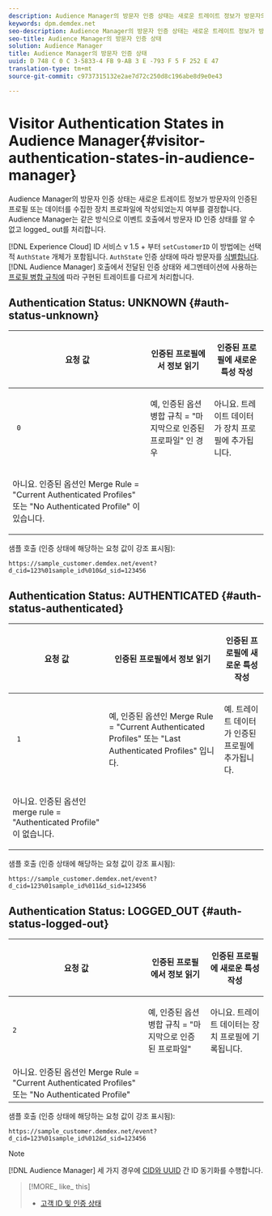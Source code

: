 ```yaml
---
description: Audience Manager의 방문자 인증 상태는 새로운 트레이트 정보가 방문자의 인증된 프로필 또는 데이터를 수집한 장치 프로파일에 작성되었는지 여부를 결정합니다. Audience Manager는 같은 방식으로 이벤트 호출에서 방문자 ID 인증 상태를 알 수 없고 logged_ out를 처리합니다.
keywords: dpm.demdex.net
seo-description: Audience Manager의 방문자 인증 상태는 새로운 트레이트 정보가 방문자의 인증된 프로필 또는 데이터를 수집한 장치 프로파일에 작성되었는지 여부를 결정합니다. Audience Manager는 같은 방식으로 이벤트 호출에서 방문자 ID 인증 상태를 알 수 없고 logged_ out를 처리합니다.
seo-title: Audience Manager의 방문자 인증 상태
solution: Audience Manager
title: Audience Manager의 방문자 인증 상태
uuid: D 748 C 0 C 3-5833-4 FB 9-AB 3 E -793 F 5 F 252 E 47
translation-type: tm+mt
source-git-commit: c9737315132e2ae7d72c250d8c196abe8d9e0e43

---
```



# Visitor Authentication States in Audience Manager{#visitor-authentication-states-in-audience-manager}

Audience Manager의 방문자 인증 상태는 새로운 트레이트 정보가 방문자의 인증된 프로필 또는 데이터를 수집한 장치 프로파일에 작성되었는지 여부를 결정합니다. Audience Manager는 같은 방식으로 이벤트 호출에서 방문자 ID 인증 상태를 알 수 없고 logged_ out를 처리합니다.

[!DNL Experience Cloud] ID 서비스 v 1.5 + 부터 `setCustomerID` 이 방법에는 선택적 `AuthState` 개체가 포함됩니다. `AuthState` 인증 상태에 따라 방문자를 [식별합니다](https://marketing.adobe.com/resources/help/en_US/mcvid/mcvid-authenticated-state.html). [!DNL Audience Manager] 호출에서 전달된 인증 상태와 세그멘테이션에 사용하는 [프로필 병합 규칙에](../features/profile-merge-rules/merge-rules-dashboard.md) 따라 구현된 트레이트를 다르게 처리합니다.

## Authentication Status: UNKNOWN {#auth-status-unknown}

<table id="table_E1EA51533FAE4BBFB338D6F6116BC1F9"> 
 <thead> 
  <tr> 
   <th colname="col1" class="entry"> <p>요청 값 </p> </th> 
   <th colname="col2" class="entry"> <p> <b>인증된 프로필에서</b> 정보 읽기 </p> </th> 
   <th colname="col3" class="entry"> <p> <b>인증된</b> 프로필에 새로운 특성 작성 </p> </th> 
  </tr> 
 </thead>
 <tbody> 
  <tr> 
   <td colname="col1" morerows="1"> <p> <code> 0 </code> </p> </td> 
   <td colname="col2"> <p>예, 인증된 옵션 병합 규칙 = "마지막으로 인증된 프로파일" 인 경우 </p> </td> 
   <td colname="col3" morerows="1"> <p>아니요. 트레이트 데이터가 장치 프로필에 추가됩니다. </p> </td> 
  </tr> 
  <tr> 
   <td colname="col2"> <p>아니요. 인증된 옵션인 Merge Rule = "Current Authenticated Profiles" 또는 "No Authenticated Profile" 이 있습니다. </p> </td> 
  </tr> 
 </tbody> 
</table>

샘플 호출 (인증 상태에 해당하는 요청 값이 강조 표시됨):

`https://sample_customer.demdex.net/event?d_cid=123%01sample_id%010&d_sid=123456`

## Authentication Status: AUTHENTICATED {#auth-status-authenticated}

<table id="table_956ABF96024744308F7773E1F96482B7"> 
 <thead> 
  <tr> 
   <th colname="col1" class="entry"> <p>요청 값 </p> </th> 
   <th colname="col2" class="entry"> <p> <b>인증된 프로필에서</b> 정보 읽기 </p> </th> 
   <th colname="col3" class="entry"> <p> <b>인증된</b> 프로필에 새로운 특성 작성 </p> </th> 
  </tr> 
 </thead>
 <tbody> 
  <tr> 
   <td colname="col1" morerows="1"> <p> <code> 1 </code> </p> </td> 
   <td colname="col2"> <p>예, 인증된 옵션인 Merge Rule = "Current Authenticated Profiles" 또는 "Last Authenticated Profiles" 입니다. </p> </td> 
   <td colname="col3" morerows="1"> <p>예. 트레이트 데이터가 인증된 프로필에 추가됩니다. </p> </td> 
  </tr> 
  <tr> 
   <td colname="col2"> <p>아니요. 인증된 옵션인 merge rule = "Authenticated Profile" 이 없습니다. </p> </td> 
  </tr> 
 </tbody> 
</table>

샘플 호출 (인증 상태에 해당하는 요청 값이 강조 표시됨):

`https://sample_customer.demdex.net/event?d_cid=123%01sample_id%011&d_sid=123456`

## Authentication Status: LOGGED_OUT {#auth-status-logged-out}

<table id="table_783F0CBB0431482AA49F41468FA65B19"> 
 <thead> 
  <tr> 
   <th colname="col1" class="entry"> <p>요청 값 </p> </th> 
   <th colname="col2" class="entry"> <p> <b>인증된 프로필에서</b> 정보 읽기 </p> </th> 
   <th colname="col3" class="entry"> <p> <b>인증된</b> 프로필에 새로운 특성 작성 </p> </th> 
  </tr> 
 </thead>
 <tbody> 
  <tr> 
   <td colname="col1" morerows="1"> <p> <code>2</code> </p> </td> 
   <td colname="col2"> 예, 인증된 옵션 병합 규칙 = "마지막으로 인증된 프로파일" </td> 
   <td colname="col3" morerows="1"> <p>아니요. 트레이트 데이터는 장치 프로필에 기록됩니다. </p> </td> 
  </tr> 
  <tr> 
   <td colname="col2"> 아니요. 인증된 옵션인 Merge Rule = "Current Authenticated Profiles" 또는 "No Authenticated Profile" </td> 
  </tr> 
 </tbody> 
</table>

샘플 호출 (인증 상태에 해당하는 요청 값이 강조 표시됨):

`https://sample_customer.demdex.net/event?d_cid=123%01sample_id%012&d_sid=123456`

>[!NOTE]
>
>[!DNL Audience Manager] 세 가지 경우에 [CID와 UUID](../reference/ids-in-aam.md) 간 ID 동기화를 수행합니다.

>[!MORE_ like_ this]
>
>* [고객 ID 및 인증 상태](https://marketing.adobe.com/resources/help/en_US/mcvid/mcvid-authenticated-state.html)

